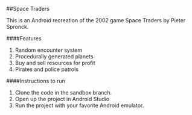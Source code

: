 ##Space Traders

This is an Android recreation of the 2002 game Space Traders by Pieter Spronck. 

####Features

1. Random encounter system
2. Procedurally generated planets
3. Buy and sell resources for profit
4. Pirates and police patrols

####Instructions to run
1. Clone the code in the sandbox branch.
2. Open up the project in Android Studio
3. Run the project with your favorite Android emulator.
